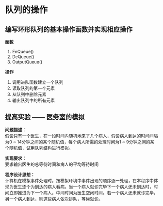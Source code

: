 # 队列的操作

## 编写环形队列的基本操作函数并实现相应操作

**函数**

1. EnQueue()
2. DeQueue()
3. OutputQueue()

**操作**

1. 调用进队函数建立一个队列
2. 读取队列的第一个元素
3. 从队列中删除元素
4. 输出队列中的所有元素

## 提高实验 —— 医务室的模拟

**问题描述**：  
假设只有一个医生，在一段时间内随机地来了几个病人，假设病人到达的时间间隔为0 ~ 14分钟之间的某个随机值，每个病人所需的处理时间为1 ~ 9分钟之间的某个随机值，试用队列结构进行模拟。  

**实现要求：**  
要求输出医生的总等待时间和病人的平均等待时间  

**程序设计思想：**  
计算机在模拟事件处理时，按模拟环境中事件出现的顺序逐一处理，在本程序中体现为医生逐个为到达的病人看病。当一个病人就诊完毕下一个病人还未到达时，时间立即推进为下一个病人，中间时间为医生空闲时间。若一个病人还未就诊完毕，另一个病人到达，则这些病人依次排队，等候就诊。
